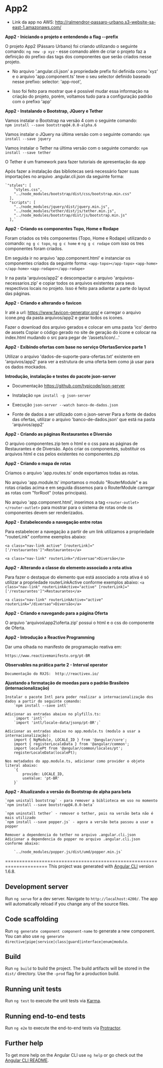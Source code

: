 # App2

- Link da app no AWS: http://ralmendror-passaro-urbano.s3-website-sa-east-1.amazonaws.com/

**App2 - Iniciando o projeto e entendendo a flag --prefix**

O projeto App2 (Pássaro Urbano) foi criando utilizando o seguinte comando:
    `ng new -p xyz` - esse comando além de criar o projeto faz a definição
    do prefixo das tags dos componentes que serão criados nesse projeto.

   - No arquivo '.angular.cli.json' a propriedade prefix foi definida como 'xyz'
    e o arquivo 'app.component.ts' teve o seu selector definido baseado nesse 
    prefixo: selector: 'app-root',

   - Isso foi feito para mostrar que é possível mudar essa informação na criação
    do projeto, porém, voltamos tudo para a configuração padrão com o prefixo 'app'

**App2 - Instalando o Bootstrap, JQuery e Tether**

Vamos instalar o Bootstrap na versão 4 com o seguinte comando:    
    `npm install --save bootstrap@4.0.0-alpha.6`

Vamos instalar o JQuery na última versão com o seguinte comando:
    `npm install --save jquery`

Vamos instalar o Tether na última versão com o seguinte comando:
    `npm install --save tether`

   O Tether é um framework para fazer tutoriais de apresentação da app

Após fazer a instalação das bibliotecas será necessário fazer suas importações
no arquivo .angular.cli.json da seguinte forma:

    `"styles": [
        "styles.css",
        "../node_modules/bootstrap/dist/css/bootstrap.min.css"
      ],
      "scripts": [
        "../node_modules/jquery/dist/jquery.min.js",
        "../node_modules/tether/dist/js/tether.min.js",
        "../node_modules/bootstrap/dist/js/bootstrap.min.js"
      ],`

**App2 - Criando os componentes Topo, Home e Rodape**

Foram criados os três componentes (Topo, Home e Rodape) utilizando o comando:
    `ng g c topo`, `ng g c home` e `ng g c rodape` com isso os tres componentes foram criados.

Em seguida ir no arquivo 'app.component.html' e instanciar os componentes criados da seguinte forma:
    `<app-topo></app-topo>`
    `<app-home></app-home>`
    `<app-rodape></app-rodape>`

Ir na pasta 'arquivos/app2' e descompactar o arquivo 'arquivos-necessarios.zip' e copiar todos os arquivos existentes para seus respectivos locais no projeto. Isso é feito para adiantar a parte
do layout das páginas.

**App2 - Criando e alterando o favicon**

Ir até a url: https://www.favicon-generator.org/ e carregar o arquivo icone.png da pasta
arquivos/app2 e gerar todos os icones.

Fazer o download dos arquivo gerados e colocar em uma pasta 'ico' dentro de assets
Copiar o código gerado no site de geração do ícone e colocar na index.html mudando
o src para pegar de '/assets/icon/...'

**App2 - Exibindo ofertas com base no serviço OfertasService parte 1**

Utilizar o arquivo 'dados-de-suporte-para-ofertas.txt' existente em 'arquivos/app2' para ver
a estrutura de uma oferta bem como já usar para os dados mockados.

**Introdução, instalação e testes do pacote json-server**

- Documentação
    https://github.com/typicode/json-server

- Instalação
    `npm install -g json-server`

- Execução
    `json-server --watch banco-de-dados.json`

- Fonte de dados a ser utilizado com o json-server
Para a fonte de dados das ofertas, utilizar o arquivo 'banco-de-dados.json' que está na pasta
'arquivos/app2'

**App2 - Criando as páginas Restaurantes e Diversão**

O arquivo componentes.zip tem o html e o css para as páginas de Restaurantes e de Diversão.
Após criar os componentes, substituir os arquivos html e css pelos existentes no componentes.zip

**App2 - Criando o mapa de rotas**

Criamos o arquivo 'app.routes.ts' onde exportamos todas as rotas.

No arquivo 'app.module.ts' importamos o modulo "RouterModule" e as rotas criadas acima
e em seguida dissemos para o RouterModule carregar as rotas com "forRoot" (rotas principais).

No arquivo 'app.component.html', inserimos a tag `<router-outlet></router-outlet>` para mostrar
para o sistema de rotas onde os componentes devem ser renderizados.

**App2 - Estabelecendo a navegação entre rotas**

Para estabelecer a navegação a partir de um link utilizamos a propriedade "routerLink" conforme exemplos abaixo:

`<a class="nav-link active" [routerLink]="['/restaurantes']">Restaurantes</a>`

`<a class="nav-link" routerLink="/diversao">Diversão</a>`

**App2 - Alterando a classe do elemento associado a rota ativa**

Para fazer o destaque do elemento que está associado a rota ativa é só utilizar a propriedade
routerLinkActive conforme exemplos abaixo:
`<a class="nav-link" routerLinkActive="active" [routerLink]="['/restaurantes']">Restaurantes</a>`

`<a class="nav-link" routerLinkActive="active" routerLink="/diversao">Diversão</a>`

**App2 - Criando e navegando para a página Oferta**

O arquivo 'arquivos\app2\oferta.zip' possui o html e o css do componente de Oferta.

**App2 - Introdução a Reactive Programming**

Dar uma olhada no manifesto de programação reativa em:

    https://www.reactivemanifesto.org/pt-BR

**Observables na prática parte 2 - Interval operator**

    Documentação do RXJS:  http://reactivex.io/

**Ajustando a formatação de moedas para o padrão Brasileiro (internacionalização)**

    Instalar o pacote Intl para poder realizar a internacionalização dos dados a partir do seguinte comando: 
        `npm install --save intl`

    Adicionar as entradas abaixo no plyfills.ts:
        `import 'intl'`
        `import 'intl/locale-data/jsonp/pt-BR';`

    Adicionar as entradas abaixo no app.module.ts (modulo a usar a internacionalização):
        import { NgModule, LOCALE_ID } from '@angular/core';
        import { registerLocaleData } from '@angular/common';
        import localePt from '@angular/common/locales/pt';
        registerLocaleData(localePt);

    Nos metadados do app.module.ts, adicionar como provider o objeto literal abaixo:
        `{ 
            provide: LOCALE_ID, 
            useValue: 'pt-BR'
        }`

**App2 - Atualizando a versão do Bootstrap de alpha para beta**

    `npm unistall bootstrap` - para remover a biblioteca em uso no momento
    `npm install --save bootstrap@4.0.0-beta`

    `npm uninstall tether` - remover o tether, pois na versão beta não é mais utilizado
    `npm install --save popper.js` - agora a versão beta passou a usar o popper

    Remover a dependencia do tether no arquivo .angular.cli.json
    Adicionar a dependencia do popper no arquivo .angular.cli.json conforme abaixo:
    
        `../node_modules/popper.js/dist/umd/popper.min.js`


=====================================================================
This project was generated with [Angular CLI](https://github.com/angular/angular-cli) version 1.6.8.

## Development server

Run `ng serve` for a dev server. Navigate to `http://localhost:4200/`. The app will automatically reload if you change any of the source files.

## Code scaffolding

Run `ng generate component component-name` to generate a new component. You can also use `ng generate directive|pipe|service|class|guard|interface|enum|module`.

## Build

Run `ng build` to build the project. The build artifacts will be stored in the `dist/` directory. Use the `-prod` flag for a production build.

## Running unit tests

Run `ng test` to execute the unit tests via [Karma](https://karma-runner.github.io).

## Running end-to-end tests

Run `ng e2e` to execute the end-to-end tests via [Protractor](http://www.protractortest.org/).

## Further help

To get more help on the Angular CLI use `ng help` or go check out the [Angular CLI README](https://github.com/angular/angular-cli/blob/master/README.md).
